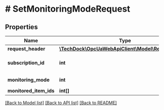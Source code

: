 # # SetMonitoringModeRequest

## Properties

Name | Type | Description | Notes
------------ | ------------- | ------------- | -------------
**request_header** | [**\TechDock\OpcUaWebApiClient\Model\RequestHeader**](RequestHeader.md) |  | [optional]
**subscription_id** | **int** |  | [optional] [default to 0]
**monitoring_mode** | **int** | [Link to specification](https://reference.opcfoundation.org/v105/Core/docs/Part4/7.23). | [optional]
**monitored_item_ids** | **int[]** |  | [optional]

[[Back to Model list]](../../README.md#models) [[Back to API list]](../../README.md#endpoints) [[Back to README]](../../README.md)

